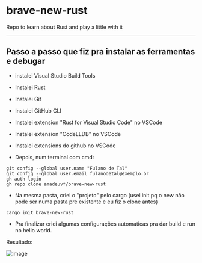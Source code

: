 # brave-new-rust
Repo to learn about Rust and play a little with it

___
## Passo a passo que fiz pra instalar as ferramentas e debugar

- instalei Visual Studio Build Tools
- Instalei Rust
- Instalei Git
- Instalei GitHub CLI
- Instalei extension "Rust for Visual Studio Code" no VSCode
- Instalei extension "CodeLLDB" no VSCode
- Instalei extensions do github no VSCode

- Depois, num terminal com cmd:
```
git config --global user.name "Fulano de Tal"
git config --global user.email fulanodetal@exemplo.br
gh auth login
gh repo clone amadeuvf/brave-new-rust
```

- Na mesma pasta, criei o "projeto" pelo cargo (usei init pq o new não pode ser numa pasta pre existente e eu fiz o clone antes)
```
cargo init brave-new-rust
```
- Pra finalizar criei algumas configurações automaticas pra dar build e run no hello world.

Resultado:

![image](https://user-images.githubusercontent.com/30466304/170170763-a1a39f32-1d7f-41a7-99b1-ed56cb27c0f2.png)

